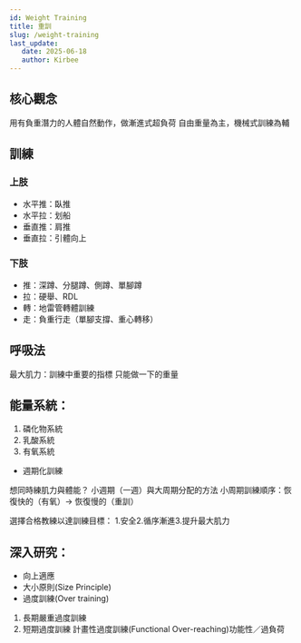 ```yaml
---
id: Weight Training
title: 重訓
slug: /weight-training
last_update:
   date: 2025-06-18
   author: Kirbee
---
```


[//]: # (TODO:i18n)

## 核心觀念
用有負重潛力的人體自然動作，做漸進式超負荷
自由重量為主，機械式訓練為輔

## 訓練
### 上肢
- 水平推：臥推
- 水平拉：划船
- 垂直推：肩推
- 垂直拉：引體向上

### 下肢
- 推：深蹲、分腿蹲、側蹲、單腳蹲
- 拉：硬舉、RDL
- 轉：地雷管轉體訓練
- 走：負重行走（單腳支撐、重心轉移）

## 呼吸法

最大肌力：訓練中重要的指標 只能做一下的重量

## 能量系統：
1. 磷化物系統
2. 乳酸系統
3. 有氧系統
- 週期化訓練

想同時練肌力與體能？
小週期（一週）與大周期分配的方法
小周期訓練順序：恢復快的（有氧）-> 恢復慢的（重訓）

選擇合格教練以達訓練目標：
1.安全2.循序漸進3.提升最大肌力

## 深入研究：
- 向上適應
- 大小原則(Size Principle)
- 過度訓練(Over training)
1. 長期嚴重過度訓練
2. 短期過度訓練
   計畫性過度訓練(Functional Over-reaching)功能性／過負荷

